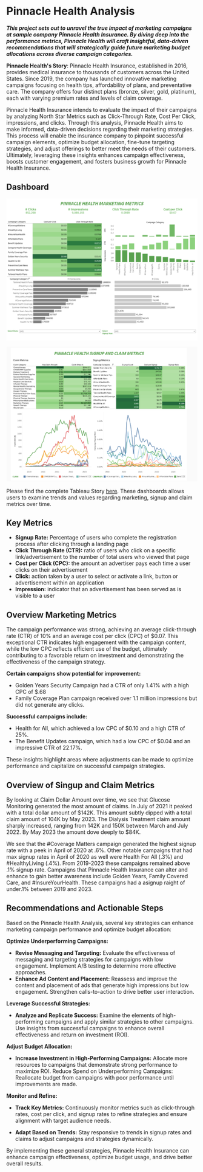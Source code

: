 # Pinnacle Health Analysis

**_This project sets out to unravel the true impact of marketing campaigns at sample company Pinnacle Health Insurance. By diving deep into the performance metrics, Pinnacle Health will craft insightful, data-driven recommendations that will strategically guide future marketing budget allocations across diverse campaign categories._**

**Pinnacle Health's Story**: Pinnacle Health Insurance, established in 2016, provides medical insurance to thousands of customers across the United States. Since 2019, the company has launched innovative marketing campaigns focusing on health tips, affordability of plans, and preventative care. The company offers four distinct plans (bronze, silver, gold, platinum), each with varying premium rates and levels of claim coverage.

Pinnacle Health Insurance intends to evaluate the impact of their campaigns by analyzing North Star Metrics such as Click-Through Rate, Cost Per Click, impressions, and clicks. Through this analysis, Pinnacle Health aims to make informed, data-driven decisions regarding their marketing strategies. This process will enable the insurance company to pinpoint successful campaign elements, optimize budget allocation, fine-tune targeting strategies, and adjust offerings to better meet the needs of their customers. Ultimately, leveraging these insights enhances campaign effectiveness, boosts customer engagement, and fosters business growth for Pinnacle Health Insurance.
  
## Dashboard

![marketing_image](images/pinnacle_marketing.png)

![marketing_image](images/claim_signup.png)

Please find the complete Tableau Story [here](https://public.tableau.com/app/profile/z.w8482/viz/PinnacleHealthInsurance/PinnacleHealthInsights). These dashboards allows users to examine trends and values regarding marketing, signup and claim metrics over time.

## Key Metrics

- **Signup Rate:** Percentage of users who complete the registration process after clicking through a landing page
- **Click Through Rate (CTR):** ratio of users who click on a specific link/advertisement to the number of total users who viewed that page
- **Cost per Click (CPC):** the amount an advertiser pays each time a user clicks on their advertisement
- **Click:** action taken by a user to select or activate a link, button or advertisement within an application
- **Impression:** indicator that an advertisement has been served as is visible to a user

## Overview Marketing Metrics

The campaign performance was strong, achieving an average click-through rate (CTR) of 10% and an average cost per click (CPC) of $0.07. This exceptional CTR indicates high engagement with the campaign content, while the low CPC reflects efficient use of the budget, ultimately contributing to a favorable return on investment and demonstrating the effectiveness of the campaign strategy.

**Certain campaigns show potential for improvement:**
- Golden Years Security Campaign had a CTR of only 1.41% with a high CPC of $.68
- Family Coverage Plan campaign received over 1.1 million impressions but did not generate any clicks.

**Successful campaigns include:**
- Health for All, which achieved a low CPC of $0.10 and a high CTR of 25%.
- The Benefit Updates campaign, which had a low CPC of $0.04 and an impressive CTR of 22.17%.

These insights highlight areas where adjustments can be made to optimize performance and capitalize on successful campaign strategies.

## Overview of Singup and Claim Metrics

By looking at Claim Dollar Amount over time, we see that Glucose Monitoring generated the most amount of claims. In July of 2021 it peaked with a total dollar amount of $142K. This amount subtly dipped with a total claim amount of 104K by May 2023.
The Dialysis Treatment claim amount sharply increased, ranging from 142K and 150K between March and July 2022. By May 2023 the amount dove deeply to $84K.

We see that the #Coverage Matters campaign generated the highest signup rate with a peek in April of 2020 at .6%.  Other notable campaigns that had max signup rates in April of 2020 as well were Health For All (.3%) and #HealthyLiving (.4%). From 2019-2023 these campaigns remained above .1% signup rate.
Campaigns that Pinnacle Health Insurance can alter and enhance to gain better awareness include Golden Years, Family Covered Care, and #InsureYourHealth. These campaigns had a asignup raight of under.1% between 2019 and 2023. 

## Recommendations and Actionable Steps

Based on the Pinnacle Health Analysis, several key strategies can enhance marketing campaign performance and optimize budget allocation:

**Optimize Underperforming Campaigns:**

- **Revise Messaging and Targeting:** Evaluate the effectiveness of messaging and targeting strategies for campaigns with low engagement. Implement A/B testing to determine more effective approaches.
- **Enhance Ad Content and Placement:** Reassess and improve the content and placement of ads that generate high impressions but low engagement. Strengthen calls-to-action to drive better user interaction.

**Leverage Successful Strategies:**

- **Analyze and Replicate Success:** Examine the elements of high-performing campaigns and apply similar strategies to other campaigns. Use insights from successful campaigns to enhance overall effectiveness and return on investment (ROI).

**Adjust Budget Allocation:**

- **Increase Investment in High-Performing Campaigns:** Allocate more resources to campaigns that demonstrate strong performance to maximize ROI.
Reduce Spend on Underperforming Campaigns: Reallocate budget from campaigns with poor performance until improvements are made.

**Monitor and Refine:** 

- **Track Key Metrics:** Continuously monitor metrics such as click-through rates, cost per click, and signup rates to refine strategies and ensure alignment with target audience needs.

- **Adapt Based on Trends:** Stay responsive to trends in signup rates and claims to adjust campaigns and strategies dynamically.

By implementing these general strategies, Pinnacle Health Insurance can enhance campaign effectiveness, optimize budget usage, and drive better overall results.

